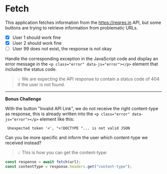# Fetch

This application fetches information from the https://reqres.in API, but some buttons are trying to retrieve information from problematic URLs.

- [x] User 1 should work fine
- [x] User 2 should work fine
- [ ] User 99 does not exist, the response is not okay

Handle the corresponding exception in the JavaScript code and display an error message in the `<p class="error" data-js="error"></p>` element that includes the status code. 

> 💡 We are expecting the API response to contain a status code of 404 if the user is not found.

---

**Bonus Challenge**

With the button "Invalid API Link", we do not receive the right content-type as response, this is already written into the `<p class="error" data-js="error"></p>` element like this:

```code
 Unexpected token '<', "<!DOCTYPE "... is not valid JSON
 ```

Can you be more specific and inform the user which content-type we received instead?

> 💡 This is how you can get the content-type:

```js
const response = await fetch(url);
const contentType = response.headers.get("content-type");
```